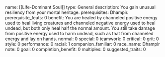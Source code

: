 name: [[Life-Dominant Soul]]
type: General
description: You gain unusual resiliency from your mortal heritage.
prerequisites: Dhampir.
prerequisite_feats: 0
benefit: You are healed by channeled positive energy used to heal living creatures and channeled negative energy used to heal undead, but both only heal half the normal amount. You still take damage from positive energy used to harm undead, such as that from channeled energy and lay on hands.
normal: 0
special: 0
teamwork: 0
critical: 0
grit: 0
style: 0
performance: 0
racial: 1
companion_familiar: 0
race_name: Dhampir
note: 0
goal: 0
completion_benefit: 0
multiples: 0
suggested_traits: 0
